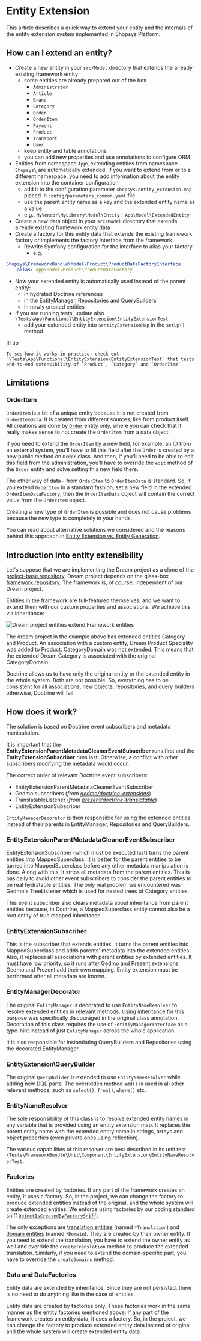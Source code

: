 # Entity Extension

This article describes a quick way to extend your entity and the internals of the entity extension system implemented in Shopsys Platform.

## How can I extend an entity?

-   Create a new entity in your `src/Model` directory that extends the already existing framework entity
    -   some entities are already prepared out of the box
        -   `Administrator`
        -   `Article`
        -   `Brand`
        -   `Category`
        -   `Order`
        -   `OrderItem`
        -   `Payment`
        -   `Product`
        -   `Transport`
        -   `User`
    -   keep entity and table annotations
    -   you can add new properties and use annotations to configure ORM
-   Entities from namespace `App\` extending entities from namespace `Shopsys\` are automatically extended. If you want to extend from or to a different namespace, you need to add information about the entity extension into the container configuration
    -   add it to the configuration parameter `shopsys.entity_extension.map` placed in `config/parameters_common.yaml` file
    -   use the parent entity name as a key and the extended entity name as a value
    -   e.g., `MyVendor\MyLibrary\Model\Entity: App\Model\ExtendedEntity`
-   Create a new data object in your `src/Model` directory that extends already existing framework entity data
-   Create a factory for this entity data that extends the existing framework factory or implements the factory interface from the framework
    -   Rewrite Symfony configuration for the interface to alias your factory
        -   e.g.

```yaml
Shopsys\FrameworkBundle\Model\Product\ProductDataFactoryInterface:
    alias: App\Model\Product\ProductDataFactory
```

-   Now your extended entity is automatically used instead of the parent entity:
    -   in hydrated Doctrine references
    -   in the EntityManager, Repositories and QueryBuilders
    -   in newly created entities
-   If you are running tests, update also `\Tests\App\Functional\EntityExtension\EntityExtensionTest`
    -   add your extended entity into `$entityExtensionMap` in the `setUp()` method

!!! tip

    To see how it works in practice, check out `\Tests\App\Functional\EntityExtension\EntityExtensionTest` that tests end-to-end extensibility of `Product`, `Category` and `OrderItem`.

## Limitations

### OrderItem

`OrderItem` is a bit of a unique entity because it is not created from `OrderItemData`. It is created from different sources, like from product itself.
All creations are done by [`Order`](https://github.com/shopsys/shopsys/blob/master/packages/framework/src/Model/Order/Order.php) entity only, where you can check that it really makes sense to not create the `OrderItem` from a data object.

If you need to extend the `OrderItem` by a new field, for example, an ID from an external system, you'll have to fill this field after the `Order` is created by a new public method on `Order` class.
And then, if you'll need to be able to edit this field from the administration, you'll have to override the `edit` method of the `Order` entity and solve setting this new field there.

The other way of data - from `OrderItem` to `OrderItemData` is standard.
So, if you extend `OrderItem` in a standard fashion, set a new field in the extended `OrderItemDataFactory`, then the `OrderItemData` object will contain the correct value from the `OrderItem` object.

Creating a new type of `OrderItem` is possible and does not cause problems because the new type is completely in your hands.

You can read about alternative solutions we considered and the reasons behind this approach in [Entity Extension vs. Entity Generation](entity-extension-vs-entity-generation.md).

## Introduction into entity extensibility

Let's suppose that we are implementing the Dream project as a clone of the [project-base repository](https://github.com/shopsys/project-base).
Dream project depends on the glass-box [framework repository](https://github.com/shopsys/framework).
The framework is, of course, independent of our Dream project.

Entities in the framework are full-featured themselves, and we want to extend them with our custom properties and associations.
We achieve this via inheritance:

![Dream project entities extend Framework entities](img/entity-extension.png)

The dream project in the example above has extended entities Category and Product.
An association with a custom entity, Dream Product Speciality was added to Product.
CategoryDomain was not extended. This means that the extended Dream Category is associated with the original CategoryDomain.

Doctrine allows us to have only the original entity or the extended entity in the whole system. Both are not possible.
So, everything has to be consistent for all associations, new objects, repositories, and query builders otherwise, Doctrine will fail.

## How does it work?

The solution is based on Doctrine event subscribers and metadata manipulation.

It is important that the **EntityExtensionParentMetadataCleanerEventSubscriber** runs first and the **EntityExtensionSubscriber** runs last.
Otherwise, a conflict with other subscribers modifying the metadata would occur.

The correct order of relevant Doctrine event subscribers:

-   EntityExtensionParentMetadataCleanerEventSubscriber
-   Gedmo subscribers (_from [gedmo/doctrine-extensions](https://github.com/gedmo/doctrine-extensions)_)
-   TranslatableListener (_from [prezent/doctrine-translatable](https://github.com/prezent/doctrine-translatable)_)
-   EntityExtensionSubscriber

`EntityManagerDecorator` is then responsible for using the extended entities instead of their parents in EntityManager, Repositories and QueryBuilders.

### EntityExtensionParentMetadataCleanerEventSubscriber

EntityExtensionSubscriber (which must be executed last) turns the parent entities into MappedSuperclass.
It is better for the parent entities to be turned into MappedSuperclass before any other metadata manipulation is done.
Along with this, it strips all metadata from the parent entities.
This is basically to avoid other event subscribers to consider the parent entities to be real hydratable entities.
The only real problem we encountered was Gedmo's TreeListener which is used for nested trees of Category entities.

This event subscriber also clears metadata about inheritance from parent entities because,
in Doctrine, a MappedSuperclass entity cannot also be a root entity of true mapped inheritance.

### EntityExtensionSubscriber

This is the subscriber that extends entities.
It turns the parent entities into MappedSuperclass and adds parents' metadata into the extended entities.
Also, it replaces all associations with parent entities by extended entities.
It must have low priority, so it runs after Gedmo and Prezent extensions.
Gedmo and Prezent add their own mapping. Entity extension must be performed after all metadata are known.

### EntityManagerDecorator

The original `EntityManager` is decorated to use `EntityNameResolver` to resolve extended entities in relevant methods.
Using inheritance for this purpose was specifically discouraged in the original class annotation.
Decoration of this class requires the use of `EntitiyManagerInterface` as a type-hint instead of just `EntityManager` across the whole application.

It is also responsible for instantiating QueryBuilders and Repositories using the decorated EntityManager.

### EntityExtension\QueryBuilder

The original `QueryBuilder` is extended to use `EntityNameResolver` while adding new DQL parts.
The overridden method `add()` is used in all other relevant methods, such as `select()`, `from()`, `where()` etc.

### EntityNameResolver

The sole responsibility of this class is to resolve extended entity names in any variable that is provided using an entity extension map.
It replaces the parent entity name with the extended entity name in strings, arrays and object properties (even private ones using reflection).

The various capabilities of this resolver are best described in its unit test `\Tests\FrameworkBundle\Unit\Component\EntityExtension\EntityNameResolverTest`.

### Factories

Entities are created by factories. If any part of the framework creates an entity, it uses a factory.
So, in the project, we can change the factory to produce extended entities instead of the original, and the whole system will create extended entities.
We enforce using factories by our coding standard sniff [`ObjectIsCreatedByFactorySniff`](https://github.com/shopsys/shopsys/blob/master/packages/coding-standards/src/Sniffs/ObjectIsCreatedByFactorySniff.php).

The only exceptions are [translation entities](../model/entities.md#translation-entity) (named `*Translation`) and [domain entities](../model/entities.md#domain-entity) (named `*Domain`).
They are created by their owner entity.
If you need to extend the translation, you have to extend the owner entity as well and override the `createTranslation` method to produce the extended translation.
Similarly, if you need to extend the domain-specific part, you have to override the `createDomains` method.

### Data and DataFactories

Entity data are extended by inheritance.
Since they are not persisted, there is no need to do anything like in the case of entities.

Entity data are created by factories only.
These factories work in the same manner as the entity factories mentioned above.
If any part of the framework creates an entity data, it uses a factory.
So, in the project, we can change the factory to produce extended entity data instead of original and the whole system will create extended entity data.
